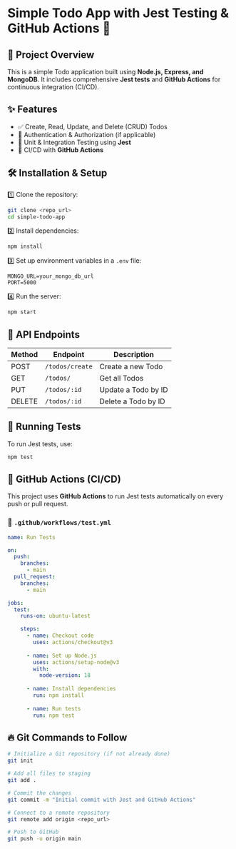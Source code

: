 
# Simple Todo App with Jest Testing & GitHub Actions 🚀

## 📌 Project Overview
This is a simple Todo application built using **Node.js, Express, and MongoDB**. It includes comprehensive **Jest tests** and **GitHub Actions** for continuous integration (CI/CD).

## ✨ Features
- ✅ Create, Read, Update, and Delete (CRUD) Todos
- 🔑 Authentication & Authorization (if applicable)
- 🧪 Unit & Integration Testing using **Jest**
- 🔄 CI/CD with **GitHub Actions**

## 🛠️ Installation & Setup

1️⃣ Clone the repository:
```bash
git clone <repo_url>
cd simple-todo-app
```

2️⃣ Install dependencies:
```bash
npm install
```

3️⃣ Set up environment variables in a `.env` file:
```env
MONGO_URL=your_mongo_db_url
PORT=5000
```

4️⃣ Run the server:
```bash
npm start
```

## 📌 API Endpoints
| Method | Endpoint        | Description               |
|--------|---------------|---------------------------|
| POST   | `/todos/create` | Create a new Todo         |
| GET    | `/todos/`      | Get all Todos             |
| PUT    | `/todos/:id`   | Update a Todo by ID       |
| DELETE | `/todos/:id`   | Delete a Todo by ID       |

## 🧪 Running Tests

To run Jest tests, use:
```bash
npm test
```

## 🚀 GitHub Actions (CI/CD)
This project uses **GitHub Actions** to run Jest tests automatically on every push or pull request.

### 📄 `.github/workflows/test.yml`
```yaml
name: Run Tests

on:
  push:
    branches:
      - main
  pull_request:
    branches:
      - main

jobs:
  test:
    runs-on: ubuntu-latest

    steps:
      - name: Checkout code
        uses: actions/checkout@v3
      
      - name: Set up Node.js
        uses: actions/setup-node@v3
        with:
          node-version: 18
      
      - name: Install dependencies
        run: npm install
      
      - name: Run tests
        run: npm test
```

## 🔥 Git Commands to Follow
```bash
# Initialize a Git repository (if not already done)
git init

# Add all files to staging
git add .

# Commit the changes
git commit -m "Initial commit with Jest and GitHub Actions"

# Connect to a remote repository
git remote add origin <repo_url>

# Push to GitHub
git push -u origin main
```